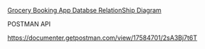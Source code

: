 [Grocery Booking App Databse RelationShip Diagram](https://drive.google.com/file/d/1hzBmmVvViX2xpNZ1-qbOG-b2qOk37yrQ/view?usp=sharing)


POSTMAN API

https://documenter.getpostman.com/view/17584701/2sA3Bj7t6T
